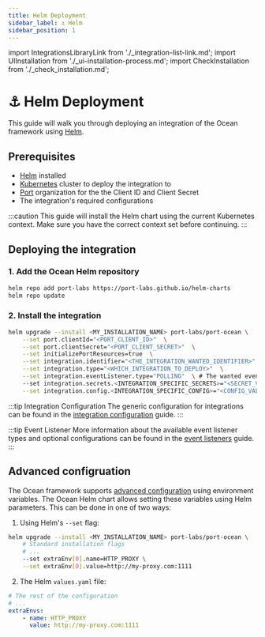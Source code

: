 ```yaml
---
title: Helm Deployment
sidebar_label: ⚓️ Helm
sidebar_position: 1
---
```


import IntegrationsLibraryLink from './\_integration-list-link.md';
import UIInstallation from './\_ui-installation-process.md';
import CheckInstallation from './\_check_installation.md';

# ⚓️ Helm Deployment

This guide will walk you through deploying an integration of the Ocean framework using [Helm](https://helm.sh/).

<CheckInstallation/>

## Prerequisites

- [Helm](https://helm.sh/docs/intro/install/) installed
- [Kubernetes](https://kubernetes.io/docs/tasks/tools/) cluster to deploy the integration to
- [Port](https://app.getport.io) organization for the the Client ID and Client Secret
- The integration's required configurations

:::caution
This guide will install the Helm chart using the current Kubernetes context. Make sure you have the correct context set
before continuing.
:::

## Deploying the integration

<UIInstallation/>

### 1. Add the Ocean Helm repository

```bash showLineNumbers
helm repo add port-labs https://port-labs.github.io/helm-charts
helm repo update
```

### 2. Install the integration

<IntegrationsLibraryLink/>

```bash showLineNumbers
helm upgrade --install <MY_INSTALLATION_NAME> port-labs/port-ocean \
	--set port.clientId="<PORT_CLIENT_ID>"  \
	--set port.clientSecret="<PORT_CLIENT_SECRET>"  \
	--set initializePortResources=true  \
	--set integration.identifier="<THE_INTEGRATION_WANTED_IDENTIFIER>"  \
	--set integration.type="<WHICH_INTEGRATION_TO_DEPLOY>"  \
	--set integration.eventListener.type="POLLING"  \ # The wanted event listener type
	--set integration.secrets.<INTEGRATION_SPECIFIC_SECRETS>="<SECRET_VALUE>"  \
	--set integration.config.<INTEGRATION_SPECIFIC_CONFIG>="<CONFIG_VALUE>"
```

:::tip Integration Configuration
The generic configuration for integrations can be found in
the [integration configuration](../develop-an-integration/integration-configuration.md) guide.
:::

:::tip Event Listener
More information about the available event listener types and optional configurations can be found in
the [event listeners](../framework/features/event-listener.md) guide.
:::

## Advanced configruation
The Ocean framework supports [advanced configuration](../framework/advances-configuration.md) using environment variables. The Ocean Helm chart allows setting these variables using Helm parameters. This can be done in one of two ways:
1. Using Helm's `--set` flag:
```sh showLineNumbers
helm upgrade --install <MY_INSTALLATION_NAME> port-labs/port-ocean \
	# Standard installation flags
	# ...
	--set extraEnv[0].name=HTTP_PROXY \
	--set extraEnv[0].value=http://my-proxy.com:1111
```

2. The Helm `values.yaml` file:
```yaml showLineNumbers
# The rest of the configuration
# ...
extraEnvs:
	- name: HTTP_PROXY
	  value: http://my-proxy.com:1111
```